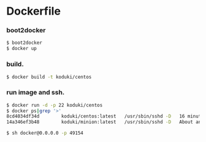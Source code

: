 Dockerfile
================================

### boot2docker

```bash
$ boot2docker
$ docker up
```

### build.

```bash
$ docker build -t koduki/centos  
```

### run image and ssh.

```bash
$ docker run -d -p 22 koduki/centos 
$ docker ps|grep '>'   
8cd4034df34d        koduki/centos:latest   /usr/sbin/sshd -D   16 minutes ago      Up 16 minutes       0.0.0.0:49154->22/tcp   hungry_heisenberg
14a346ef3b48        koduki/minion:latest   /usr/sbin/sshd -D   About an hour ago   Up About an hour    0.0.0.0:49153->22/tcp   cocky_babbage

$ sh docker@0.0.0.0 -p 49154
```
